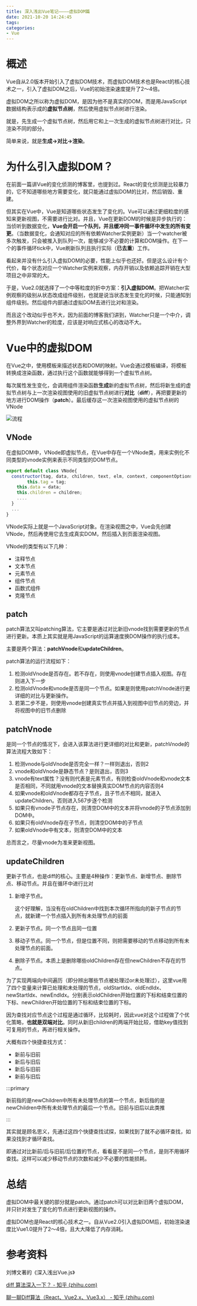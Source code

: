 ```yaml
---
title: 深入浅出Vue笔记————虚拟DOM篇
date: 2021-10-20 14:24:45
tags:
categories:
- Vue
---
```


# 概述

Vue自从2.0版本开始引入了虚拟DOM技术，而虚拟DOM技术也是React的核心技术之一，引入了虚拟DOM之后，Vue的初始渲染速度提升了2～4倍。

虚拟DOM之所以称为虚拟DOM，是因为他不是真实的DOM，而是用JavaScript数据结构表示成的**虚拟节点树**，然后使用虚拟节点树进行渲染。

就是，先生成一个虚拟节点树，然后用它和上一次生成的虚拟节点树进行对比，只渲染不同的部分。

简单来说，就是**生成->对比->渲染**。

# 为什么引入虚拟DOM？

在前面一篇讲Vue的变化侦测的博客里，也提到过。React的变化侦测是比较暴力的，它不知道哪些地方需要变化，就只能通过虚拟DOM的比对，然后销毁、重建。

但其实在Vue中，Vue是知道哪些状态发生了变化的。Vue可以通过更细粒度的感知来更新视图，不需要进行比对。并且，Vue在更新DOM的时候是异步执行的：当侦听到数据变化，**Vue会开启一个队列，并且缓冲同一事件循环中发生的所有变更**。（当数据变化，会通知对应的所有依赖Watcher实例更新）当一个watcher被多次触发，只会被推入到队列一次，能够减少不必要的计算和DOM操作。在下一个的事件循环tick中，Vue刷新队列且执行实际（__已去重__）工作。

看起来并没有什么引入虚拟DOM的必要，性能上似乎也还好。但是这么设计有个代价，每个状态对应一个Watcher实例来观察，内存开销以及依赖追踪开销在大型项目之中非常的大。

于是，Vue2.0就选择了一个中等粒度的折中方案：**引入虚拟DOM**。把Watcher实例观察的级别从状态改成组件级别，也就是说当状态发生变化的时候，只能通知到组件级别。然后组件内部通过虚拟DOM去进行比对和渲染。

而且这个改动似乎也不大，因为前面的博客我们讲到，Watcher只是一个中介，调整外界到Watcher的粒度，应该是对响应式核心的改动不大。

# Vue中的虚拟DOM

在Vue之中，使用模板来描述状态和DOM的映射。Vue会通过模板编译，将模板转换成渲染函数，通过执行这个函数就能够得到一个虚拟节点树。

每次属性发生变化，会调用组件渲染函数**生成**新的虚拟节点树，然后将新生成的虚拟节点树与上一次渲染视图使用的旧虚拟节点树进行**对比**（**diff**），再把要更新的地方进行DOM操作（**patch**）。最后缓存这一次渲染视图使用的虚拟节点树的VNode

![流程](流程.png "VNode，即Virtual Node")

##  VNode

在虚拟DOM中，VNode即虚拟节点，在Vue中存在一个VNode类，用来实例化不同类型的vnode实例来表示不同类型的DOM节点。

```javascript
export default class VNode{
  constructor(tag, data, children, text, elm, context, componentOptions, asyncFactory){
		this.tag = tag;
    this.data = data;
    this.children = children;
    ....
  }
  ...
}
```

VNode实际上就是一个JavaScript对象。在渲染视图之中，Vue会先创建VNode，然后再使用它去生成真实DOM，然后插入到页面渲染视图。

VNode的类型有以下几种：

- 注释节点
- 文本节点
- 元素节点
- 组件节点
- 函数式组件
- 克隆节点

## patch

patch算法又叫patching算法，它主要是通过对比新旧vnode找到需要更新的节点进行更新。本质上其实就是用JavaScript的运算速度换DOM操作的执行成本。

主要是两个算法：**patchVnode**和**updateChildren**。

patch算法的运行流程如下：

1. 检测oldVnode是否存在。若不存在，则使用vnode创建节点插入视图。存在则进入下一步
2. 检测oldVnode和vnode是否是同一个节点。如果是则使用patchVnode进行更详细的对比与更新操作。
3. 若第二步不是，则使用vnode创建真实节点并插入到视图中旧节点的旁边，并将视图中的旧节点删除

## patchVnode

 是同一个节点的情况下，会进入该算法进行更详细的对比和更新，patchVnode的算法流程大致如下：

1. 检测vnode与oldVnode是否完全一样？一样则退出，否则2
2. vnode和oldVnode是静态节点？是则退出，否则3
3. vnode有text属性？没有则代表是元素节点，有则检查oldVnode和vnode文本是否相同，不同就用vnode的文本替换真实DOM节点的内容否则4
4. 如果vnode和oldVnode都存在子节点，且子节点不相同，就进入updateChildren。否则进入567步逐个检测
5. 如果只有vnode子节点存在，则清空DOM中的文本并将vnode的子节点添加到DOM中。
6. 如果只有oldVnode存在子节点，则清空DOM中的子节点
7. 如果oldVnode中有文本，则清空DOM中的文本

总而言之，尽量vnode为准来更新视图。

## updateChildren

更新子节点，也是diff的核心。主要是4种操作：更新节点、新增节点、删除节点、移动节点。并且在循环中进行比对

1. 新增子节点。

   这个好理解，当没有在oldChildren中找到本次循环所指向的新子节点的节点，就新建一个节点插入到所有未处理节点的前面

2. 更新子节点。同一个节点且同一位置

3. 移动子节点。同一个节点，但是位置不同，则把需要移动的节点移动到所有未处理节点的前面。

4. 删除子节点。本质上是删除哪些oldChildren存在但newChildren不存在的节点。

为了实现两端向中间遍历（即分辨出哪些节点被处理过or未处理过），这里vue用了四个变量来计算已处理和未处理的节点，oldStartIdx、oldEndIdx、newStartIdx、newEndIdx。分别表示oldChildren开始位置的下标和结束位置的下标、newChildren开始位置的下标和结束位置的下标。

因为查找对应节点这个过程是通过循环，比较耗时，因此vue对这个过程做了个优化策略，**也就是双端对比**。同时从新旧children的两端开始比较，借助key值找到可复用的节点，再进行相关操作。

大概有四个快捷查找方式：

- 新前与旧前
- 新后与旧后
- 新后与旧前
- 新前与旧后

:::primary

新前指的是newChildren中所有未处理节点的第一个节点，新后指的是newChildren中所有未处理节点的最后一个节点。旧前与旧后以此类推

:::

其实就是顾名思义，先通过这四个快捷查找试探，如果找到了就不必循环查找，如果没找到才循环查找。

即通过对比新前/后与旧前/后位置的节点，看看是不是同一个节点，是则不用循环查找。这样可以减少移动节点的次数和减少不必要的性能损耗。

# 总结

虚拟DOM中最关键的部分就是patch。通过patch可以对比新旧两个虚拟DOM，并只针对发生了变化的节点进行更新视图的操作。

虚拟DOM也是React的核心技术之一。自从Vue2.0引入虚拟DOM后，初始渲染速度比Vue1.0提升了2～4倍，且大大降低了内存消耗。

# 参考资料

刘博文著的《深入浅出Vue.js》

[diff 算法深入一下？ - 知乎 (zhihu.com)](https://zhuanlan.zhihu.com/p/401340016)

[聊一聊Diff算法（React、Vue2.x、Vue3.x） - 知乎 (zhihu.com)](https://zhuanlan.zhihu.com/p/149972619)


